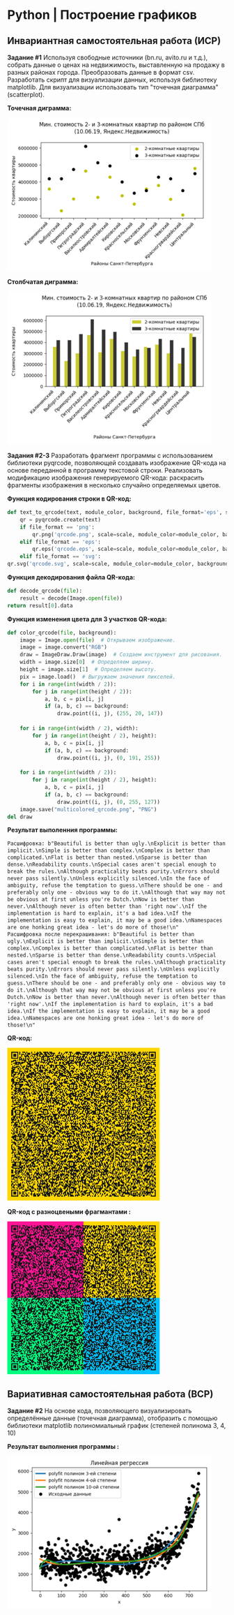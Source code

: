 # Python | Построение графиков
## Инвариантная самостоятельная работа (ИСР)

**Задание #1** 
Используя свободные источники (bn.ru, avito.ru и т.д.), собрать данные о
ценах на недвижимость, выставленную на продажу в разных районах города.
Преобразовать данные в формат csv. Разработать скрипт для визуализации
данных, используя библиотеку matplotlib. Для визуализации использовать
тип "точечная диаграмма" (scatterplot).

**Точечная диграмма:**

<img src = "https://github.com/python-advance/sem6-t4-Yalkinzsun/blob/master/%D0%98%D0%BD%D0%B2%D0%B0%D1%80%D0%B8%D0%B0%D0%BD%D1%82%D0%BD%D0%B0%D1%8F%20%D1%81%D0%B0%D0%BC%D0%BE%D1%81%D1%82%D0%BE%D1%8F%D1%82%D0%B5%D0%BB%D1%8C%D0%BD%D0%B0%D1%8F%20%D1%80%D0%B0%D0%B1%D0%BE%D1%82%D0%B0/%D0%97%D0%B0%D0%B4%D0%B0%D0%BD%D0%B8%D0%B5%201/plot_v1.png" height = "350" />

**Столбчатая диграмма:**

<img src = "https://github.com/python-advance/sem6-t4-Yalkinzsun/blob/master/%D0%98%D0%BD%D0%B2%D0%B0%D1%80%D0%B8%D0%B0%D0%BD%D1%82%D0%BD%D0%B0%D1%8F%20%D1%81%D0%B0%D0%BC%D0%BE%D1%81%D1%82%D0%BE%D1%8F%D1%82%D0%B5%D0%BB%D1%8C%D0%BD%D0%B0%D1%8F%20%D1%80%D0%B0%D0%B1%D0%BE%D1%82%D0%B0/%D0%97%D0%B0%D0%B4%D0%B0%D0%BD%D0%B8%D0%B5%201/plot_v2.png" height = "350" />

**Задания #2-3** 
Разработать фрагмент программы с использованием библиотеки pyqrcode, позволяющей создавать изображение QR-кода на основе переданной в программу текстовой строки.
Реализовать модификацию изображения генерируемого QR-кода: раскрасить фрагменты изображения в несколько случайно определяемых цветов.

**Функция кодирования строки в QR-код:** 
```Python
def text_to_qrcode(text, module_color, background, file_format='eps', scale=6):
    qr = pyqrcode.create(text)
    if file_format == 'png':
        qr.png('qrcode.png', scale=scale, module_color=module_color, background=background)
    elif file_format == 'eps':
        qr.eps('qrcode.eps', scale=scale, module_color=module_color, background=background)
    elif file_format == 'svg':
qr.svg('qrcode.svg', scale=scale, module_color=module_color, background=background)
```
**Функция декодирования файла QR-кода:**
```Python
def decode_qrcode(file):
    result = decode(Image.open(file))
return result[0].data
```
**Функция изменения цвета для 3 участков QR-кода:** 
```Python
def color_qrcode(file, background):
    image = Image.open(file)  # Открываем изображение.
    image = image.convert("RGB")
    draw = ImageDraw.Draw(image)  # Создаем инструмент для рисования.
    width = image.size[0]  # Определяем ширину.
    height = image.size[1]  # Определяем высоту.
    pix = image.load()  # Выгружаем значения пикселей.
    for i in range(int(width / 2)):
        for j in range(int(height / 2)):
            a, b, c = pix[i, j]
            if (a, b, c) == background:
                draw.point((i, j), (255, 20, 147))

    for i in range(int(width / 2), width):
        for j in range(int(height / 2), height):
            a, b, c = pix[i, j]
            if (a, b, c) == background:
                draw.point((i, j), (0, 191, 255))

    for i in range(int(width / 2)):
        for j in range(int(height / 2), height):
            a, b, c = pix[i, j]
            if (a, b, c) == background:
                draw.point((i, j), (0, 255, 127))
    image.save("multicolored_qrcode.png", "PNG")
del draw
```
**Результат выполенния программы:**
```
Расшифровка: b"Beautiful is better than ugly.\nExplicit is better than implicit.\nSimple is better than complex.\nComplex is better than complicated.\nFlat is better than nested.\nSparse is better than dense.\nReadability counts.\nSpecial cases aren't special enough to break the rules.\nAlthough practicality beats purity.\nErrors should never pass silently.\nUnless explicitly silenced.\nIn the face of ambiguity, refuse the temptation to guess.\nThere should be one - and preferably only one - obvious way to do it.\nAlthough that way may not be obvious at first unless you're Dutch.\nNow is better than never.\nAlthough never is often better than 'right now'.\nIf the implementation is hard to explain, it's a bad idea.\nIf the implementation is easy to explain, it may be a good idea.\nNamespaces are one honking great idea - let's do more of those!\n"
Расшифровка после перекрашивания: b"Beautiful is better than ugly.\nExplicit is better than implicit.\nSimple is better than complex.\nComplex is better than complicated.\nFlat is better than nested.\nSparse is better than dense.\nReadability counts.\nSpecial cases aren't special enough to break the rules.\nAlthough practicality beats purity.\nErrors should never pass silently.\nUnless explicitly silenced.\nIn the face of ambiguity, refuse the temptation to guess.\nThere should be one - and preferably only one - obvious way to do it.\nAlthough that way may not be obvious at first unless you're Dutch.\nNow is better than never.\nAlthough never is often better than 'right now'.\nIf the implementation is hard to explain, it's a bad idea.\nIf the implementation is easy to explain, it may be a good idea.\nNamespaces are one honking great idea - let's do more of those!\n"
```
**QR-код:**

<img src = "https://github.com/python-advance/sem6-t4-Yalkinzsun/blob/master/%D0%98%D0%BD%D0%B2%D0%B0%D1%80%D0%B8%D0%B0%D0%BD%D1%82%D0%BD%D0%B0%D1%8F%20%D1%81%D0%B0%D0%BC%D0%BE%D1%81%D1%82%D0%BE%D1%8F%D1%82%D0%B5%D0%BB%D1%8C%D0%BD%D0%B0%D1%8F%20%D1%80%D0%B0%D0%B1%D0%BE%D1%82%D0%B0/%D0%97%D0%B0%D0%B4%D0%B0%D0%BD%D0%B8%D1%8F%202-3/qrcode.png" height = "350" />

**QR-код с разноцвеными фрагмантами :**

<img src = "https://github.com/python-advance/sem6-t4-Yalkinzsun/blob/master/%D0%98%D0%BD%D0%B2%D0%B0%D1%80%D0%B8%D0%B0%D0%BD%D1%82%D0%BD%D0%B0%D1%8F%20%D1%81%D0%B0%D0%BC%D0%BE%D1%81%D1%82%D0%BE%D1%8F%D1%82%D0%B5%D0%BB%D1%8C%D0%BD%D0%B0%D1%8F%20%D1%80%D0%B0%D0%B1%D0%BE%D1%82%D0%B0/%D0%97%D0%B0%D0%B4%D0%B0%D0%BD%D0%B8%D1%8F%202-3/multicolored_qrcode.png" height = "350" />

## Вариативная самостоятельная работа (ВСР)
**Задание #2** 
На основе кода, позволяющего визуализировать определённые данные  (точечная диаграмма), отобразить с помощью библиотеки matplotlib полиномиальный график (степеней полинома 3, 4, 10) 

**Результат выполнения программы :**

<img src = "https://github.com/python-advance/sem6-t4-Yalkinzsun/blob/master/%D0%92%D0%B0%D1%80%D0%B8%D0%B0%D1%82%D0%B8%D0%B2%D0%BD%D0%B0%D1%8F%20%D1%81%D0%B0%D0%BC%D0%BE%D1%81%D1%82%D0%BE%D1%8F%D1%82%D0%B5%D0%BB%D1%8C%D0%BD%D0%B0%D1%8F%20%D1%80%D0%B0%D0%B1%D0%BE%D1%82%D0%B0/plot.png" height = "350" />

